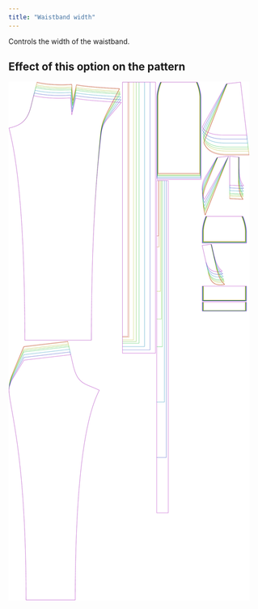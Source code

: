 ```yaml
---
title: "Waistband width"
---
```


Controls the width of the waistband.

## Effect of this option on the pattern

![This image shows the effect of this option by superimposing several variants that have a different value for this option](charlie_waistbandwidth_sample.svg "Effect of this option on the pattern")

